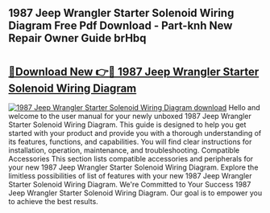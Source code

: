 ## 1987 Jeep Wrangler Starter Solenoid Wiring Diagram Free Pdf Download - Part-knh New Repair Owner Guide brHbq

# <h2><a href="http://dfke5yq.blite.top/?on=1987+Jeep+Wrangler+Starter+Solenoid+Wiring+Diagram">🔗Download New 👉🔴 1987 Jeep Wrangler Starter Solenoid Wiring Diagram</a></h2>

[![1987 Jeep Wrangler Starter Solenoid Wiring Diagram download](https://i.imgur.com/lujVjoI.png)](http://dfke5yq.blite.top/?on=1987+Jeep+Wrangler+Starter+Solenoid+Wiring+Diagram)
Hello and welcome to the user manual for your newly unboxed 1987 Jeep Wrangler Starter Solenoid Wiring Diagram. This guide is designed to help you get started with your product and provide you with a thorough understanding of its features, functions, and capabilities. You will find clear instructions for installation, operation, maintenance, and troubleshooting. Compatible Accessories This section lists compatible accessories and peripherals for your new 1987 Jeep Wrangler Starter Solenoid Wiring Diagram. Explore the limitless possibilities of list of features with your new 1987 Jeep Wrangler Starter Solenoid Wiring Diagram. We're Committed to Your Success 1987 Jeep Wrangler Starter Solenoid Wiring Diagram. Our goal is to empower you to achieve the best results.
